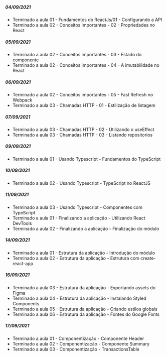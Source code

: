 ##### 04/09/2021
- Terminado a aula 01 - Fundamentos do ReactJs/01 - Configurando a API
- Terminado a aula 02 - Conceitos importantes - 02 - Propriedades no React
##### 05/09/2021
- Terminado a aula 02 - Conceitos importantes - 03 - Estado do componente
- Terminado a aula 02 - Conceitos importantes - 04 - A imutabilidade no React
##### 06/09/2021
- Terminado a aula 02 - Conceitos importantes - 05 - Fast Refresh no Webpack
- Terminado a aula 03 - Chamadas HTTP - 01 - Estilização de listagem
##### 07/09/2021
- Terminado a aula 03 - Chamadas HTTP - 02 - Utilizando o useEffect
- Terminado a aula 03 - Chamadas HTTP - 03 - Listando repositorios
##### 09/09/2021
- Terminado a aula 01 - Usando Typescript - Fundamentos do TypeScript
##### 10/09/2021
- Terminado a aula 02 - Usando Typescript - TypeScript no ReactJS
##### 11/09/2021
- Terminado a aula 03 - Usando Typescript - Componentes com TypeScript
- Terminado a aula 01 - Finalizando a aplicação - Utilizando React DevTools
- Terminado a aula 02 - Finalizando a aplicação - Finalização do módulo
##### 14/09/2021
- Terminado a aula 01 - Estrutura da aplicação - Introdução do módulo
- Terminado a aula 02 - Estrutura da aplicação - Estrutura com create-react-app
##### 16/09/2021
- Terminado a aula 03 - Estrutura da aplicação - Exportando assets do Figma
- Terminado a aula 04 - Estrutura da aplicação - Instalando Styled Components
- Terminado a aula 05 - Estrutura da aplicação - Criando estilos globais
- Terminado a aula 06 - Estrutura da aplicação - Fontes do Google Fonts
##### 17/09/2021
- Terminado a aula 01 - Componentização - Componente Header
- Terminado a aula 02 - Componentização - Componente Summary
- Terminado a aula 03 - Componentização - TransactionsTable
